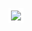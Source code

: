 <p align="center">
<kbd><img src="https://i.makeagif.com/media/3-14-2016/IhAQFX.gif" style="border: 4px solid white;"></kbd>
 </p>

<!--
**mmramos/mmramos** is a ✨ _special_ ✨ repository because its `README.md` (this file) appears on your GitHub profile.

Here are some ideas to get you started:

- 🔭 I’m currently working on ...
- 🌱 I’m currently learning ...
- 👯 I’m looking to collaborate on ...
- 🤔 I’m looking for help with ...
- 💬 Ask me about ...
- 📫 How to reach me: ...
- 😄 Pronouns: ...
- ⚡ Fun fact: ...
-->
